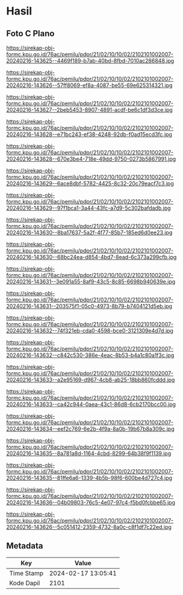 # Hasil

## Foto C Plano

https://sirekap-obj-formc.kpu.go.id/76ac/pemilu/pdpr/21/02/10/10/02/2102101002007-20240216-143625--4469f189-b7ab-40bd-8fbd-7010ac286848.jpg

https://sirekap-obj-formc.kpu.go.id/76ac/pemilu/pdpr/21/02/10/10/02/2102101002007-20240216-143626--57ff8069-ef8a-4087-be55-69e625314321.jpg

https://sirekap-obj-formc.kpu.go.id/76ac/pemilu/pdpr/21/02/10/10/02/2102101002007-20240216-143627--2beb5453-8907-4891-acdf-be6c1df3d3ce.jpg

https://sirekap-obj-formc.kpu.go.id/76ac/pemilu/pdpr/21/02/10/10/02/2102101002007-20240216-143628--e71bc243-ef38-4248-92db-f0ad15ecd3fc.jpg

https://sirekap-obj-formc.kpu.go.id/76ac/pemilu/pdpr/21/02/10/10/02/2102101002007-20240216-143628--670e3be4-718e-49dd-9750-0273b5867991.jpg

https://sirekap-obj-formc.kpu.go.id/76ac/pemilu/pdpr/21/02/10/10/02/2102101002007-20240216-143629--6ace8dbf-5782-4425-8c32-20c79eacf7c3.jpg

https://sirekap-obj-formc.kpu.go.id/76ac/pemilu/pdpr/21/02/10/10/02/2102101002007-20240216-143629--97f1bca1-3a44-43fc-a7d9-5c302bafdadb.jpg

https://sirekap-obj-formc.kpu.go.id/76ac/pemilu/pdpr/21/02/10/10/02/2102101002007-20240216-143630--8ba17637-5a2f-4f77-85b7-185ed6d0ee23.jpg

https://sirekap-obj-formc.kpu.go.id/76ac/pemilu/pdpr/21/02/10/10/02/2102101002007-20240216-143630--68bc24ea-d854-4bd7-8ead-6c373a299cfb.jpg

https://sirekap-obj-formc.kpu.go.id/76ac/pemilu/pdpr/21/02/10/10/02/2102101002007-20240216-143631--3e091a55-8af9-43c5-8c85-6698b940639e.jpg

https://sirekap-obj-formc.kpu.go.id/76ac/pemilu/pdpr/21/02/10/10/02/2102101002007-20240216-143631--203575f1-05c0-4973-8b79-b7404121d5eb.jpg

https://sirekap-obj-formc.kpu.go.id/76ac/pemilu/pdpr/21/02/10/10/02/2102101002007-20240216-143632--74f321eb-cda0-4598-bce0-3121309e4d7d.jpg

https://sirekap-obj-formc.kpu.go.id/76ac/pemilu/pdpr/21/02/10/10/02/2102101002007-20240216-143632--c842c530-386e-4eac-8b53-b4a1c80a1f3c.jpg

https://sirekap-obj-formc.kpu.go.id/76ac/pemilu/pdpr/21/02/10/10/02/2102101002007-20240216-143633--a2e95169-d967-4cb8-ab25-18bb860fcddd.jpg

https://sirekap-obj-formc.kpu.go.id/76ac/pemilu/pdpr/21/02/10/10/02/2102101002007-20240216-143633--ca42c944-0aea-43c1-86d8-6cb2170bcc00.jpg

https://sirekap-obj-formc.kpu.go.id/76ac/pemilu/pdpr/21/02/10/10/02/2102101002007-20240216-143634--eef2c769-6e2b-4f9a-8a0b-19b67b8a309c.jpg

https://sirekap-obj-formc.kpu.go.id/76ac/pemilu/pdpr/21/02/10/10/02/2102101002007-20240216-143635--8a781a8d-1164-4cbd-8299-64b38f9f1139.jpg

https://sirekap-obj-formc.kpu.go.id/76ac/pemilu/pdpr/21/02/10/10/02/2102101002007-20240216-143635--81ffe6a6-1339-4b5b-98f6-600be4d727c4.jpg

https://sirekap-obj-formc.kpu.go.id/76ac/pemilu/pdpr/21/02/10/10/02/2102101002007-20240216-143636--04b09803-76c5-4e07-97c4-f5bd0fcbbe65.jpg

https://sirekap-obj-formc.kpu.go.id/76ac/pemilu/pdpr/21/02/10/10/02/2102101002007-20240216-143626--5c051412-2359-4732-8a0c-c8f1df7c22ed.jpg


## Metadata

| Key        | Value               |
| ---------- | ------------------- |
| Time Stamp | 2024-02-17 13:05:41 |
| Kode Dapil | 2101                |




